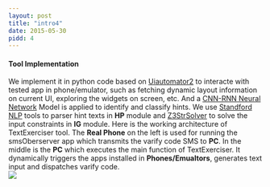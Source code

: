 ```yaml
---
layout: post
title: "intro4"
date: 2015-05-30
pidd: 4
---
```

#### Tool Implementation 
We implement it in python code based on [Uiautomator2](https://github.com/openatx/uiautomator2) to interacte with tested app in phone/emulator, such as fetching dynamic layout information on current UI, exploring the widgets on screen, etc. And a [CNN-RNN Neural Network](https://github.com/jiegzhan/multi-class-text-classiﬁcation-cnn-rnn.) Model is applied to identify and classify hints. We use [Standford NLP](https://nlp.stanford.edu/software/lex-parser.html) tools to parser hint texts in **HP** module and [Z3StrSolver](https://sites.google.com/site/z3strsolver/) to solve the input constraints in **IG** module.
Here is the working architecture of TextExerciser tool. The **Real Phone** on the left is used for running the smsOberserver app which transmits the varify code SMS to **PC**. In the middle is the **PC** which executes the main function of TextExerciser. It dynamically triggers the apps installed in **Phones/Emualtors**, generates text input and dispatches varify code.   
<img src="/MyAppForClass/pics/w2.svg">
